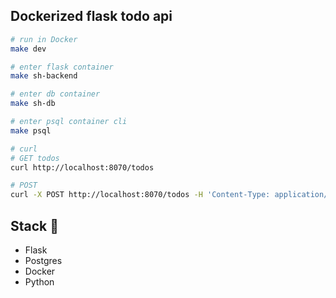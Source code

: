## Dockerized flask todo api
```bash
# run in Docker
make dev

# enter flask container
make sh-backend

# enter db container
make sh-db

# enter psql container cli
make psql

# curl
# GET todos
curl http://localhost:8070/todos

# POST
curl -X POST http://localhost:8070/todos -H 'Content-Type: application/json' -d '{ "title": "Full Stack Test Project", "completed": false }'

```

## Stack 🥞
* Flask
* Postgres
* Docker
* Python